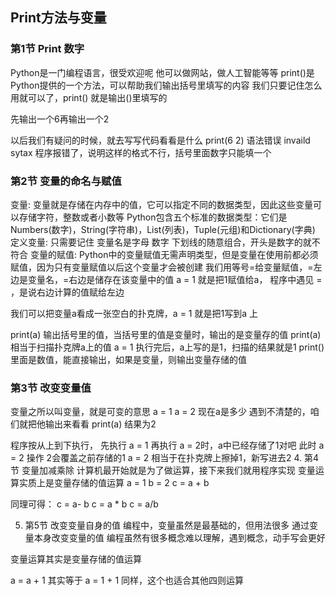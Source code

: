 ## Print方法与变量

### 第1节 Print 数字
Python是一门编程语言，很受欢迎呢
他可以做网站，做人工智能等等
print()是Python提供的一个方法，可以帮助我们输出括号里填写的内容
我们只要记住怎么用就可以了，print() 就是输出()里填写的

先输出一个6再输出一个2

以后我们有疑问的时候，就去写写代码看看是什么
print(6 2) 语法错误   invaild sytax  程序报错了，说明这样的格式不行，括号里面数字只能填一个

### 第2节 变量的命名与赋值
变量:
变量就是存储在内存中的值，它可以指定不同的数据类型，因此这些变量可以存储字符，整数或者小数等
Python包含五个标准的数据类型：它们是 Numbers(数字)，String(字符串)，List(列表)，Tuple(元组)和Dictionary(字典)
定义变量:
只需要记住 变量名是字母 数字 下划线的随意组合，开头是数字的就不符合
变量的赋值:
Python中的变量赋值无需声明类型，但是变量在使用前都必须赋值，因为只有变量赋值以后这个变量才会被创建
我们用等号=给变量赋值，=左边是变量名，=右边是储存在该变量中的值
a = 1 就是把1赋值给a， 程序中遇见 = ，是说右边计算的值赋给左边

我们可以把变量a看成一张空白的扑克牌，a = 1 就是把1写到a 上

print(a) 输出括号里的值，当括号里的值是变量时，输出的是变量存的值
print(a) 相当于扫描扑克牌a上的值
a = 1 执行完后，a上写的是1，扫描的结果就是1
print()里面是数值，能直接输出，如果是变量，则输出变量存储的值

### 第3节 改变变量值
变量之所以叫变量，就是可变的意思
a = 1 
a = 2
现在a是多少
遇到不清楚的，咱们就把他输出来看看 print(a) 结果为2


程序按从上到下执行， 先执行 a = 1
再执行 a = 2时，a中已经存储了1对吧
此时 a = 2 操作 2会覆盖之前存储的1
a = 2 相当于在扑克牌上擦掉1，新写进去2
4. 第4节 变量加减乘除
计算机最开始就是为了做运算，接下来我们就用程序实现
变量运算实质上是变量存储的值运算
a = 1
b = 2 
c = a + b


同理可得：
c = a- b c = a * b c = a/b

5. 第5节 改变变量自身的值
编程中，变量虽然是最基础的，但用法很多
通过变量本身改变变量的值
编程虽然有很多概念难以理解，遇到概念，动手写会更好

变量运算其实是变量存储的值运算

a = a + 1 其实等于 a = 1 + 1
同样，这个也适合其他四则运算